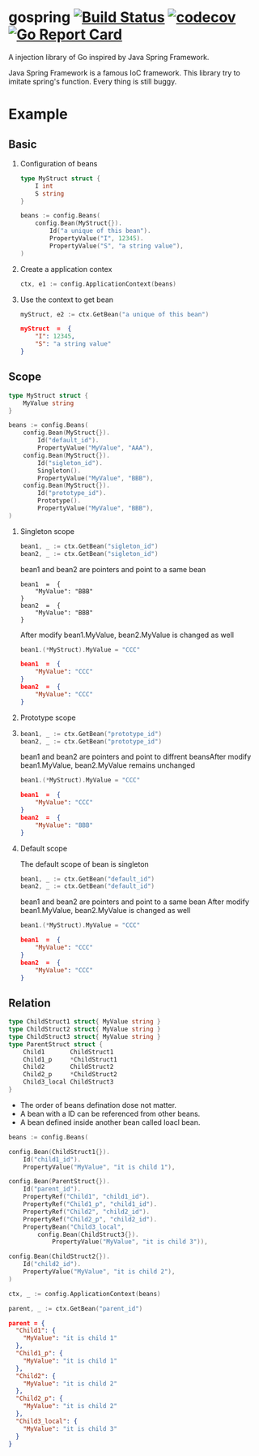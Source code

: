# gospring [![Build Status](https://travis-ci.org/yarencheng/gospring.svg?branch=master)](https://travis-ci.org/yarencheng/gospring) [![codecov](https://codecov.io/gh/yarencheng/gospring/branch/master/graph/badge.svg)](https://codecov.io/gh/yarencheng/gospring) [![Go Report Card](https://goreportcard.com/badge/github.com/yarencheng/gospring)](https://goreportcard.com/report/github.com/yarencheng/gospring)
A injection library of Go inspired by Java Spring Framework.

Java Spring Framework is a famous IoC framework. This library try to imitate spring's function. Every thing is still buggy.

# Example

## Basic


1. Configuration of beans

    ```go
    type MyStruct struct {
		I int
		S string
	}

	beans := config.Beans(
		config.Bean(MyStruct{}).
			Id("a unique of this bean").
			PropertyValue("I", 12345).
			PropertyValue("S", "a string value"),
	)
    ```
2. Create a application contex
    ```go
    ctx, e1 := config.ApplicationContext(beans)
    ```
3. Use the context to get bean
    ```go
	myStruct, e2 := ctx.GetBean("a unique of this bean")
    ```
    ```json
    myStruct  =  {
        "I": 12345,
        "S": "a string value"
    }
    ```

## Scope
```go
type MyStruct struct {
    MyValue string
}

beans := config.Beans(
    config.Bean(MyStruct{}).
        Id("default_id").
        PropertyValue("MyValue", "AAA"),
    config.Bean(MyStruct{}).
        Id("sigleton_id").
        Singleton().
        PropertyValue("MyValue", "BBB"),
    config.Bean(MyStruct{}).
        Id("prototype_id").
        Prototype().
        PropertyValue("MyValue", "BBB"),
)
```

1. Singleton scope

    ```go
    bean1, _ := ctx.GetBean("sigleton_id")
    bean2, _ := ctx.GetBean("sigleton_id")
    ```
    
    bean1 and bean2 are pointers and point to a same bean

    ```
    bean1  =  {
        "MyValue": "BBB"
    }
    bean2  =  {
        "MyValue": "BBB"
    }
    ```

    After modify bean1.MyValue, bean2.MyValue is changed as well

    ```go
    bean1.(*MyStruct).MyValue = "CCC"
    ```
    ```json
    bean1  =  {
        "MyValue": "CCC"
    }
    bean2  =  {
        "MyValue": "CCC"
    }
    ```

2. Prototype scope
3. 
    ```go
    bean1, _ := ctx.GetBean("prototype_id")
    bean2, _ := ctx.GetBean("prototype_id")
    ```

    bean1 and bean2 are pointers and point to diffrent beansAfter modify bean1.MyValue, bean2.MyValue remains unchanged

    ```go
    bean1.(*MyStruct).MyValue = "CCC"
    ```

    ```json
    bean1  =  {
        "MyValue": "CCC"
    }
    bean2  =  {
        "MyValue": "BBB"
    }
    ```

3. Default scope

    The default scope of bean is singleton

    ```go
    bean1, _ := ctx.GetBean("default_id")
    bean2, _ := ctx.GetBean("default_id")
    ```

    bean1 and bean2 are pointers and point to a same bean
    After modify bean1.MyValue, bean2.MyValue is changed as well

    ```go
    bean1.(*MyStruct).MyValue = "CCC"
    ```

    ```json
    bean1  =  {
        "MyValue": "CCC"
    }
    bean2  =  {
        "MyValue": "CCC"
    }
    ```

## Relation

```go
type ChildStruct1 struct{ MyValue string }
type ChildStruct2 struct{ MyValue string }
type ChildStruct3 struct{ MyValue string }
type ParentStruct struct {
    Child1       ChildStruct1
    Child1_p     *ChildStruct1
    Child2       ChildStruct2
    Child2_p     *ChildStruct2
    Child3_local ChildStruct3
}
```

* The order of beans defination dose not matter.
* A bean with a ID can be referenced from other beans.
* A bean defined inside another bean called loacl bean.

```go
beans := config.Beans(

config.Bean(ChildStruct1{}).
    Id("child1_id").
    PropertyValue("MyValue", "it is child 1"),

config.Bean(ParentStruct{}).
    Id("parent_id").
    PropertyRef("Child1", "child1_id").
    PropertyRef("Child1_p", "child1_id").
    PropertyRef("Child2", "child2_id").
    PropertyRef("Child2_p", "child2_id").
    PropertyBean("Child3_local",
        config.Bean(ChildStruct3{}).
            PropertyValue("MyValue", "it is child 3")),

config.Bean(ChildStruct2{}).
    Id("child2_id").
    PropertyValue("MyValue", "it is child 2"),
)

ctx, _ := config.ApplicationContext(beans)

parent, _ := ctx.GetBean("parent_id")
```

```json
parent = {
  "Child1": {
    "MyValue": "it is child 1"
  },
  "Child1_p": {
    "MyValue": "it is child 1"
  },
  "Child2": {
    "MyValue": "it is child 2"
  },
  "Child2_p": {
    "MyValue": "it is child 2"
  },
  "Child3_local": {
    "MyValue": "it is child 3"
  }
}
```
